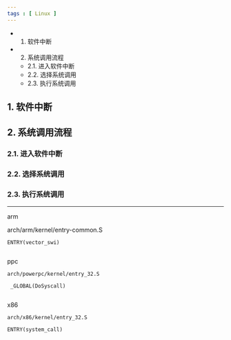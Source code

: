 ```yaml
---
tags : [ Linux ]
---
```


<!-- MarkdownTOC -->

- 1. 软件中断
- 2. 系统调用流程
    - 2.1. 进入软件中断
    - 2.2. 选择系统调用
    - 2.3. 执行系统调用

<!-- /MarkdownTOC -->


## 1. 软件中断

## 2. 系统调用流程

### 2.1. 进入软件中断

### 2.2. 选择系统调用

### 2.3. 执行系统调用



---

arm

arch/arm/kernel/entry-common.S

```
ENTRY(vector_swi)


```

ppc

`arch/powerpc/kernel/entry_32.S`

```
 _GLOBAL(DoSyscall)


```

x86

`arch/x86/kernel/entry_32.S`

```
ENTRY(system_call)


```
